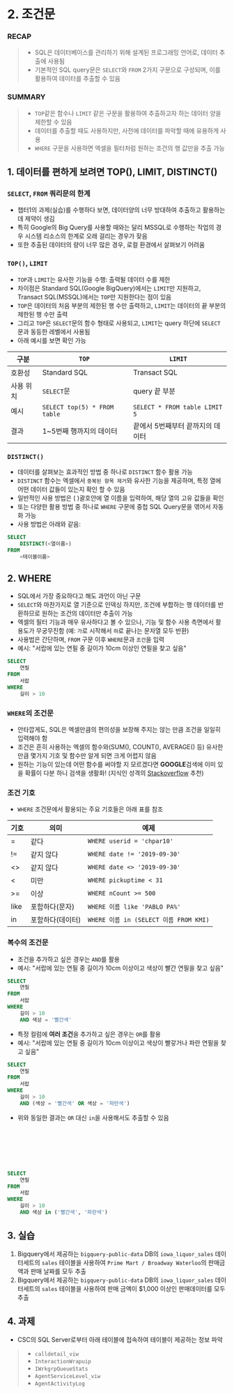 # 2. 조건문

### RECAP
> - SQL은 데이터베이스를 관리하기 위해 설계된 프로그래밍 언어로, 데이터 추출에 사용됨
> - 기본적인 SQL query문은 `SELECT`와 `FROM` 2가지 구문으로 구성되며, 이를 활용하여 데이터를 추출할 수 있음

### SUMMARY
> - `TOP`같은 함수나 `LIMIT` 같은 구문을 활용하여 추출하고자 하는 데이터 양을 제한할 수 있음
> - 데이터를 추출할 때도 사용하지만, 사전에 데이터를 파악할 때에 유용하게 사용
> - `WHERE` 구문을 사용하면 엑셀을 필터처럼 원하는 조건의 행 값만을 추출 가능

## 1. 데이터를 편하게 보려면 TOP(), LIMIT, DISTINCT()

### `SELECT`, `FROM` 쿼리문의 한계
- 챕터1의 과제(실습)를 수행하다 보면, 데이터양의 너무 방대하여 추출하고 활용하는데 제약이 생김
- 특히 Google의 Big Query를 사용할 때와는 달리 MSSQL로 수행하는 작업의 경우 시스템 리소스의 한계로 오래 걸리는 경우가 잦음
- 또한 추출된 데이터의 량이 너무 많은 경우, 로컬 환경에서 살펴보기 어려움

### `TOP()`, `LIMIT`
- `TOP`과 `LIMIT`는 유사한 기능을 수행: 출력될 데이터 수를 제한
- 차이점은 Standard SQL(Google BigQuery)에서는 `LIMIT`만 지원하고, Transact SQL(MSSQL)에서는 `TOP`만 지원한다는 점이 있음
- `TOP`은 데이터의 처음 부분의 제한된 행 수만 출력하고, `LIMIT`는 데이터의 끝 부분의 제한된 행 수만 출력
- 그리고 `TOP`은 `SELECT`문의 함수 형태로 사용되고, `LIMIT`는 query 하단에 `SELECT` 문과 동등한 레벨에서 사용됨
- 아래 예시를 보면 확인 가능

|구분|`TOP`|`LIMIT`|
|---|---|---|
|호환성|Standard SQL|Transact SQL|
|사용 위치|`SELECT`문|query 끝 부분|
|예시|`SELECT top(5) * FROM table`|`SELECT * FROM table LIMIT 5`|
|결과| 1~5번째 행까지의 데이터| 끝에서 5번째부터 끝까지의 데이터|

### `DISTINCT()`
- 데이터를 살펴보는 효과적인 방법 중 하나로 `DISTINCT` 함수 활용 가능
- `DISTINCT` 함수는 엑셀에서 `중복된 항목 제거`와 유사한 기능을 제공하며, 특정 열에 어떤 데이터 값들이 있는지 확인 할 수 있음
- 일반적인 사용 방법은 ( )괄호안에 열 이름을 입력하여, 해당 열의 고유 값들을 확인
- 또는 다양한 활용 방법 중 하나로 `WHERE` 구문에 중첩 SQL Query문을 엮어서 자동화 가능
- 사용 방법은 아래와 같음:
```sql
SELECT
    DISTINCT(<열이름>)
FROM
    <테이블이름>
```

## 2. WHERE
- SQL에서 가장 중요하다고 해도 과언이 아닌 구문
- `SELECT`와 마찬가지로 열 기준으로 인덱싱 하지만, 조건에 부합하는 행 데이터를 반환하므로 원하는 조건의 데이터만 추출이 가능
- 엑셀의 필터 기능과 매우 유사하다고 볼 수 있으나, 기능 및 함수 사용 측면에서 활용도가 무궁무진함 (예: `가`로 시작해서 `하`로 끝나는 문자열 모두 반환)
- 사용법은 간단하며, `FROM` 구문 이후 `WHERE`문과 `조건`을 입력
- 예시: "서랍에 있는 연필 중 길이가 10cm 이상인 연필을 찾고 싶음"
```sql
SELECT
    연필
FROM
    서랍
WHERE
    길이 > 10
```

### `WHERE`의 조건문
- 안타깝게도, SQL은 엑셀만큼의 편의성을 보장해 주지는 않는 만큼 조건을 일일히 입력해야 함
- 조건은 흔히 사용하는 엑셀의 함수와(SUM(), COUNT(), AVERAGE() 등) 유사한 만큼 몇가지 기호 및 함수만 알게 되면 크게 어렵지 않음
- 원하는 기능이 있는데 어떤 함수를 써야할 지 모르겠다면 **GOOGLE**검색에 이미 있을 확률이 다분 하니 검색을 생활화! (지식인 성격의 [Stackoverflow](http://stackoverflow.com) 추천)

### 조건 기호
- `WHERE` 조건문에서 활용되는 주요 기호들은 아래 표를 참조

|기호|의미|예제|
|---|---|---|
|=| 같다|`WHERE userid = 'chpar10'` 
|!=| 같지 않다| `WHERE date != '2019-09-30'`
|<>| 같지 않다| `WHERE date <> '2019-09-30'`
|<| 미만| `WHERE pickuptime < 31`
|>=| 이상| `WHERE nCount >= 500`
|like| 포함하다(문자)| `WHERE 이름 like 'PABLO PA%'`
|in|포함하다(데이터)| `WHERE 이름 in (SELECT 이름 FROM KMI)`

### 복수의 조건문
- 조건을 추가하고 싶은 경우는 `AND`를 활용
- 예시: "서랍에 있는 연필 중 길이가 10cm 이상이고 색상이 빨간 연필을 찾고 싶음"
```sql
SELECT
    연필
FROM
    서랍
WHERE
    길이 > 10
    AND 색상 = '빨간색'
```
- 특정 컬럼에 **여러 조건**을 추가하고 싶은 경우는 `OR`를 활용
- 예시: "서랍에 있는 연필 중 길이가 10cm 이상이고 색상이 빨갛거나 파란 연필을 찾고 싶음"
```sql
SELECT
    연필
FROM
    서랍
WHERE
    길이 > 10
    AND (색상 = '빨간색' OR 색상 = '파란색')
```
- 위와 동일한 결과는 `OR` 대신 `in`을 사용해서도 추출할 수 있음
```sql







SELECT
    연필
FROM
    서랍
WHERE
    길이 > 10
    AND 색상 in ('빨간색', '파란색')
```


## 3. 실습
1. Bigquery에서 제공하는 `bigquery-public-data` DB의 `iowa_liquor_sales` 데이터세트의 `sales` 테이블을 사용하여 `Prime Mart / Broadway Waterloo`의 판매금액과 판매 날짜를 모두 추출
2. Bigquery에서 제공하는 `bigquery-public-data` DB의 `iowa_liquor_sales` 데이터세트의 `sales` 테이블을 사용하여 판매 금액이 $1,000 이상인 판매데이터를 모두 추출


## 4. 과제
- CSC의 SQL Server로부터 아래 테이블에 접속하여 테이블이 제공하는 정보 파악

>- `calldetail_viw`
>- `InteractionWrapuip`
>- `IWrkgrpQueueStats`
>- `AgentServiceLevel_viw`
>- `AgentActivityLog`
